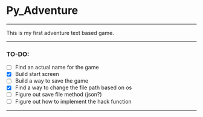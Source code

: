 # Py_Adventure
---
This is my first adventure text based game.

---
### TO-DO:
- [ ] Find an actual name for the game
- [x] Build start screen
- [ ] Build a way to save the game
- [x] Find a way to change the file path based on os
- [ ] Figure out save file method (json?)
- [ ] Figure out how to implement the hack function
---
